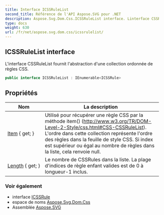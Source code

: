 ```yaml
---
title: Interface ICSSRuleList
second_title: Référence de l'API Aspose.SVG pour .NET
description: Aspose.Svg.Dom.Css.ICSSRuleList interface. Linterface CSSRuleList fournit labstraction dune collection ordonnée de règles CSS.
type: docs
weight: 630
url: /fr/net/aspose.svg.dom.css/icssrulelist/
---
```

## ICSSRuleList interface

L'interface CSSRuleList fournit l'abstraction d'une collection ordonnée de règles CSS.

```csharp
public interface ICSSRuleList : IEnumerable<ICSSRule>
```

## Propriétés

| Nom | La description |
| --- | --- |
| [Item](../../aspose.svg.dom.css/icssrulelist/item/) { get; } | Utilisé pour récupérer une règle CSS par la méthode item() (http://www.w3.org/TR/DOM-Level-2-Style/css.html#CSS-CSSRuleList). L'ordre dans cette collection représente l'ordre des règles dans la feuille de style CSS. Si index est supérieur ou égal au nombre de règles dans la liste, cela renvoie null. |
| [Length](../../aspose.svg.dom.css/icssrulelist/length/) { get; } | Le nombre de CSSRules dans la liste. La plage d'indices de règle enfant valides est de 0 à longueur-1 inclus. |

### Voir également

* interface [ICSSRule](../icssrule/)
* espace de noms [Aspose.Svg.Dom.Css](../../aspose.svg.dom.css/)
* Assemblée [Aspose.SVG](../../)


